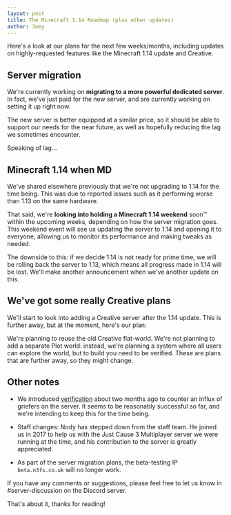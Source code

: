 ```yaml
---
layout: post
title: The Minecraft 1.14 Roadmap (plus other updates)
author: Joey
---
```


Here's a look at our plans for the next few weeks/months, including updates on highly-requested features like the Minecraft 1.14 update and Creative.

<!--more-->

## Server migration

We're currently working on **migrating to a more powerful dedicated server**. In fact, we've just paid for the new server, and are currently working on setting it up right now. 

The new server is better equipped at a similar price, so it should be able to support our needs for the near future, as well as hopefully reducing the lag we sometimes encounter. 

Speaking of lag...

## Minecraft 1.14 when MD

We've shared elsewhere previously that we're not upgrading to 1.14 for the time being. This was due to reported issues such as it performing worse than 1.13 on the same hardware. 

That said, we're **looking into holding a Minecraft 1.14 weekend** soon™ within the upcoming weeks, depending on how the server migration goes. This weekend event will see us updating the server to 1.14 and opening it to everyone, allowing us to monitor its performance and making tweaks as needed. 

The downside to this: if we decide 1.14 is not ready for prime time, we will be rolling back the server to 1.13, which means all progress made in 1.14 will be lost. We'll make another announcement when we've another update on this. 

## We've got some really Creative plans

We'll start to look into adding a Creative server after the 1.14 update. This is further away, but at the moment, here's our plan:

We're planning to reuse the old Creative flat-world. We're not planning to add a separate Plot world: instead, we're planning a system where all users can explore the world, but to build you need to be verified. These are plans that are further away, so they might change.

## Other notes

* We introduced [verification](/help/minecraft-verification) about two months ago to counter an influx of griefers on the server. It seems to be reasonably successful so far, and we're intending to keep this for the time being. 

* Staff changes: Nody has stepped down from the staff team. He joined us in 2017 to help us with the Just Cause 3 Multiplayer server we were running at the time, and his contribution to the server is greatly appreciated. 

* As part of the server migration plans, the beta-testing IP `beta.n3fs.co.uk` will no longer work. 

If you have any comments or suggestions, please feel free to let us know in #server-discussion on the Discord server. 

That's about it, thanks for reading!

